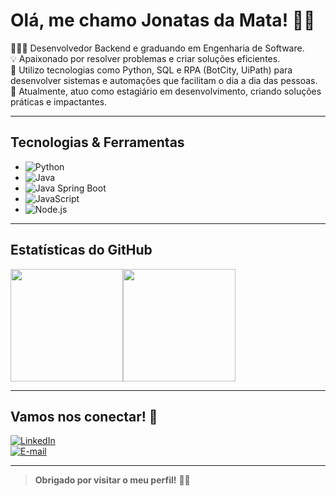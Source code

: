 # Olá, me chamo Jonatas da Mata! 👋🏼


👨🏻‍💻 Desenvolvedor Backend e graduando em Engenharia de Software. <br/>
💡 Apaixonado por resolver problemas e criar soluções eficientes. <br/>
🤖 Utilizo tecnologias como Python, SQL e RPA (BotCity, UiPath) para desenvolver sistemas e automações que facilitam o dia a dia das pessoas. <br/>
🎯 Atualmente, atuo como estagiário em desenvolvimento, criando soluções práticas e impactantes.

---

## Tecnologias & Ferramentas
- ![Python](https://img.shields.io/badge/python-3670A0?style=for-the-badge&logo=python&logoColor=ffdd54)
- ![Java](https://img.shields.io/badge/Java-ED8B00?style=for-the-badge&logo=openjdk&logoColor=white)
- ![Java Spring Boot](https://img.shields.io/badge/Spring_Boot-6DB33F?style=for-the-badge&logo=spring&logoColor=white)
- ![JavaScript](https://img.shields.io/badge/JavaScript-F7DF1E?style=for-the-badge&logo=javascript&logoColor=black)
- ![Node.js](https://img.shields.io/badge/Node.js-339933?style=for-the-badge&logo=nodedotjs&logoColor=white)


---

## Estatísticas do GitHub

<div style="display: flex;">
  <img height="180em" src="https://github-readme-stats.vercel.app/api/top-langs/?username=jonatasdamata&layout=compact&theme=radical" />
  <img height="180em" src="https://github-readme-stats.vercel.app/api?username=jonatasdamata&show_icons=true&theme=radical" />
</div>

---

## Vamos nos conectar! 🤝

[![LinkedIn](https://img.shields.io/badge/LinkedIn-0077B5?style=for-the-badge&logo=linkedin&logoColor=white)](https://linkedin.com/in/jonatasdamata)  
[![E-mail](https://img.shields.io/badge/Email-EA4335?style=for-the-badge&logo=gmail&logoColor=white)](mailto:jonatasdamata1@hotmail.com)

---

> **Obrigado por visitar o meu perfil!** 👋🏽
